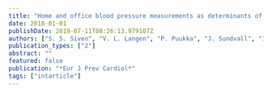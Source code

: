 ```yaml
---
title: "Home and office blood pressure measurements as determinants of kidney disease in the general population: The Finn-Home Study"
date: 2018-01-01
publishDate: 2019-07-11T08:26:13.979107Z
authors: ["S. S. Siven", "V. L. Langen", "P. Puukka", "J. Sundvall", "I. M. Kantola", "A. M. Jula", "T. J. Niiranen"]
publication_types: ["2"]
abstract: ""
featured: false
publication: "*Eur J Prev Cardiol*"
tags: ["intarticle"]
---
```


